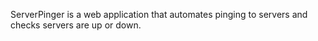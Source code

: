 ServerPinger is a web application that automates pinging to servers and checks servers are up or down.
